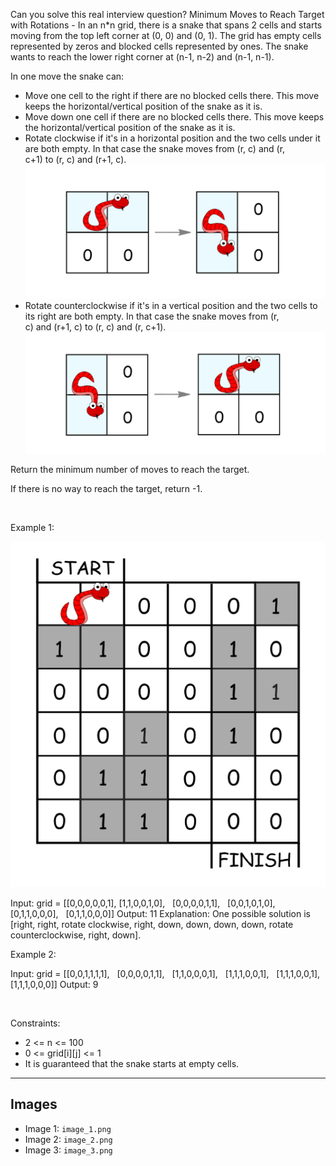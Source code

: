 Can you solve this real interview question? Minimum Moves to Reach Target with Rotations - In an n*n grid, there is a snake that spans 2 cells and starts moving from the top left corner at (0, 0) and (0, 1). The grid has empty cells represented by zeros and blocked cells represented by ones. The snake wants to reach the lower right corner at (n-1, n-2) and (n-1, n-1).

In one move the snake can:

 * Move one cell to the right if there are no blocked cells there. This move keeps the horizontal/vertical position of the snake as it is.
 * Move down one cell if there are no blocked cells there. This move keeps the horizontal/vertical position of the snake as it is.
 * Rotate clockwise if it's in a horizontal position and the two cells under it are both empty. In that case the snake moves from (r, c) and (r, c+1) to (r, c) and (r+1, c).
   ![Example 1](./image_1.png)
 * Rotate counterclockwise if it's in a vertical position and the two cells to its right are both empty. In that case the snake moves from (r, c) and (r+1, c) to (r, c) and (r, c+1).
   ![Example 2](./image_2.png)

Return the minimum number of moves to reach the target.

If there is no way to reach the target, return -1.

 

Example 1:

![Example 3](./image_3.png)


Input: grid = [[0,0,0,0,0,1],
               [1,1,0,0,1,0],
               [0,0,0,0,1,1],
               [0,0,1,0,1,0],
               [0,1,1,0,0,0],
               [0,1,1,0,0,0]]
Output: 11
Explanation:
One possible solution is [right, right, rotate clockwise, right, down, down, down, down, rotate counterclockwise, right, down].


Example 2:


Input: grid = [[0,0,1,1,1,1],
               [0,0,0,0,1,1],
               [1,1,0,0,0,1],
               [1,1,1,0,0,1],
               [1,1,1,0,0,1],
               [1,1,1,0,0,0]]
Output: 9


 

Constraints:

 * 2 <= n <= 100
 * 0 <= grid[i][j] <= 1
 * It is guaranteed that the snake starts at empty cells.

---

## Images

- Image 1: `image_1.png`
- Image 2: `image_2.png`
- Image 3: `image_3.png`
